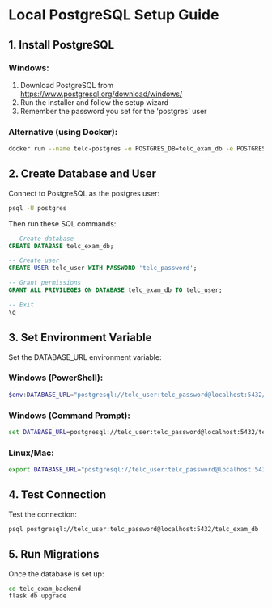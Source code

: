 # Local PostgreSQL Setup Guide

## 1. Install PostgreSQL

### Windows:
1. Download PostgreSQL from https://www.postgresql.org/download/windows/
2. Run the installer and follow the setup wizard
3. Remember the password you set for the 'postgres' user

### Alternative (using Docker):
```bash
docker run --name telc-postgres -e POSTGRES_DB=telc_exam_db -e POSTGRES_USER=telc_user -e POSTGRES_PASSWORD=telc_password -p 5432:5432 -d postgres:15
```

## 2. Create Database and User

Connect to PostgreSQL as the postgres user:
```bash
psql -U postgres
```

Then run these SQL commands:
```sql
-- Create database
CREATE DATABASE telc_exam_db;

-- Create user
CREATE USER telc_user WITH PASSWORD 'telc_password';

-- Grant permissions
GRANT ALL PRIVILEGES ON DATABASE telc_exam_db TO telc_user;

-- Exit
\q
```

## 3. Set Environment Variable

Set the DATABASE_URL environment variable:

### Windows (PowerShell):
```powershell
$env:DATABASE_URL="postgresql://telc_user:telc_password@localhost:5432/telc_exam_db"
```

### Windows (Command Prompt):
```cmd
set DATABASE_URL=postgresql://telc_user:telc_password@localhost:5432/telc_exam_db
```

### Linux/Mac:
```bash
export DATABASE_URL="postgresql://telc_user:telc_password@localhost:5432/telc_exam_db"
```

## 4. Test Connection

Test the connection:
```bash
psql postgresql://telc_user:telc_password@localhost:5432/telc_exam_db
```

## 5. Run Migrations

Once the database is set up:
```bash
cd telc_exam_backend
flask db upgrade
```
